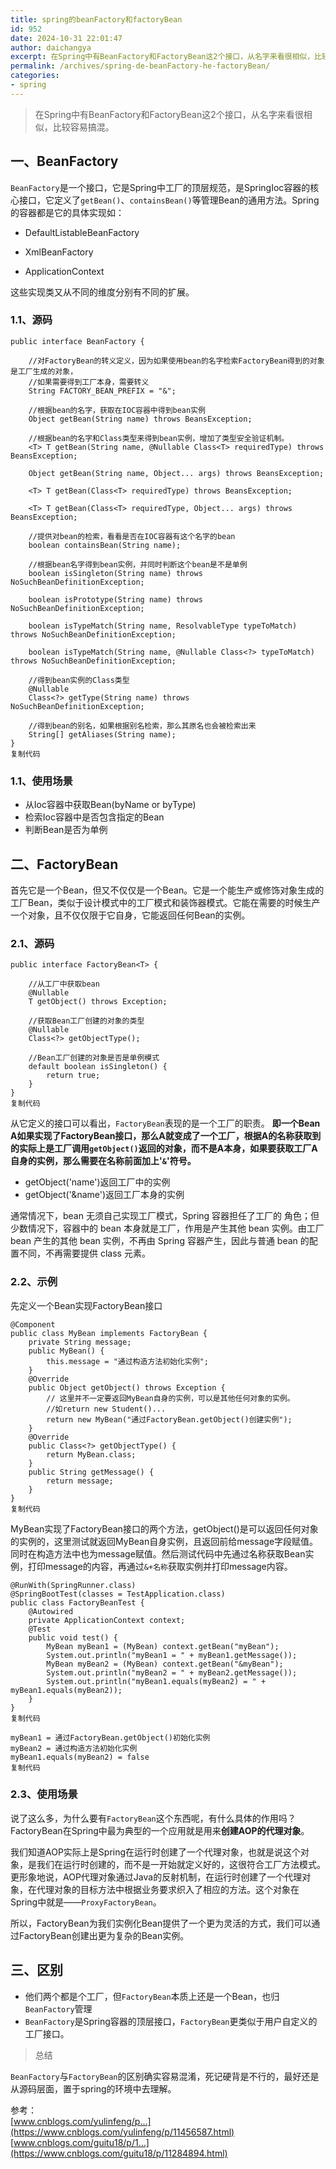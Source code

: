 ```yaml
---
title: spring的beanFactory和factoryBean
id: 952
date: 2024-10-31 22:01:47
author: daichangya
excerpt: 在Spring中有BeanFactory和FactoryBean这2个接口，从名字来看很相似，比较容易搞混。## 一、BeanFactory`BeanFactory`是一个接口，它是Spring中工厂的顶层规范，是SpringIoc容器的核心接口，它定义了`getBean()`、`containsBean()`等管理Bean的通用方法。Spring的容器都是它的具体实现如：
permalink: /archives/spring-de-beanFactory-he-factoryBean/
categories:
- spring
---
```



> 在Spring中有BeanFactory和FactoryBean这2个接口，从名字来看很相似，比较容易搞混。

## 一、BeanFactory

`BeanFactory`是一个接口，它是Spring中工厂的顶层规范，是SpringIoc容器的核心接口，它定义了`getBean()`、`containsBean()`等管理Bean的通用方法。Spring的容器都是它的具体实现如：

*   DefaultListableBeanFactory
    
*   XmlBeanFactory
    
*   ApplicationContext
    

这些实现类又从不同的维度分别有不同的扩展。

### 1.1、源码

```
public interface BeanFactory {

	//对FactoryBean的转义定义，因为如果使用bean的名字检索FactoryBean得到的对象是工厂生成的对象，
	//如果需要得到工厂本身，需要转义
	String FACTORY_BEAN_PREFIX = "&";

	//根据bean的名字，获取在IOC容器中得到bean实例
	Object getBean(String name) throws BeansException;

	//根据bean的名字和Class类型来得到bean实例，增加了类型安全验证机制。
	<T> T getBean(String name, @Nullable Class<T> requiredType) throws BeansException;

	Object getBean(String name, Object... args) throws BeansException;

	<T> T getBean(Class<T> requiredType) throws BeansException;

	<T> T getBean(Class<T> requiredType, Object... args) throws BeansException;

	//提供对bean的检索，看看是否在IOC容器有这个名字的bean
	boolean containsBean(String name);

	//根据bean名字得到bean实例，并同时判断这个bean是不是单例
	boolean isSingleton(String name) throws NoSuchBeanDefinitionException;

	boolean isPrototype(String name) throws NoSuchBeanDefinitionException;

	boolean isTypeMatch(String name, ResolvableType typeToMatch) throws NoSuchBeanDefinitionException;

	boolean isTypeMatch(String name, @Nullable Class<?> typeToMatch) throws NoSuchBeanDefinitionException;

	//得到bean实例的Class类型
	@Nullable
	Class<?> getType(String name) throws NoSuchBeanDefinitionException;

	//得到bean的别名，如果根据别名检索，那么其原名也会被检索出来
	String[] getAliases(String name);
}
复制代码
```

### 1.1、使用场景

*   从Ioc容器中获取Bean(byName or byType)
*   检索Ioc容器中是否包含指定的Bean
*   判断Bean是否为单例

## 二、FactoryBean

首先它是一个Bean，但又不仅仅是一个Bean。它是一个能生产或修饰对象生成的工厂Bean，类似于设计模式中的工厂模式和装饰器模式。它能在需要的时候生产一个对象，且不仅仅限于它自身，它能返回任何Bean的实例。

### 2.1、源码

```
public interface FactoryBean<T> {

	//从工厂中获取bean
	@Nullable
	T getObject() throws Exception;

	//获取Bean工厂创建的对象的类型
	@Nullable
	Class<?> getObjectType();

	//Bean工厂创建的对象是否是单例模式
	default boolean isSingleton() {
		return true;
	}
}
复制代码
```

从它定义的接口可以看出，`FactoryBean`表现的是一个工厂的职责。 **即一个Bean A如果实现了FactoryBean接口，那么A就变成了一个工厂，根据A的名称获取到的实际上是工厂调用`getObject()`返回的对象，而不是A本身，如果要获取工厂A自身的实例，那么需要在名称前面加上'`&`'符号。**

*   getObject('name')返回工厂中的实例
*   getObject('&name')返回工厂本身的实例

通常情况下，bean 无须自己实现工厂模式，Spring 容器担任了工厂的 角色；但少数情况下，容器中的 bean 本身就是工厂，作用是产生其他 bean 实例。由工厂 bean 产生的其他 bean 实例，不再由 Spring 容器产生，因此与普通 bean 的配置不同，不再需要提供 class 元素。

### 2.2、示例

先定义一个Bean实现FactoryBean接口

```
@Component
public class MyBean implements FactoryBean {
    private String message;
    public MyBean() {
        this.message = "通过构造方法初始化实例";
    }
    @Override
    public Object getObject() throws Exception {
        // 这里并不一定要返回MyBean自身的实例，可以是其他任何对象的实例。
        //如return new Student()...
        return new MyBean("通过FactoryBean.getObject()创建实例");
    }
    @Override
    public Class<?> getObjectType() {
        return MyBean.class;
    }
    public String getMessage() {
        return message;
    }
}
复制代码
```

MyBean实现了FactoryBean接口的两个方法，getObject()是可以返回任何对象的实例的，这里测试就返回MyBean自身实例，且返回前给message字段赋值。同时在构造方法中也为message赋值。然后测试代码中先通过名称获取Bean实例，打印message的内容，再通过`&+名称`获取实例并打印message内容。

```
@RunWith(SpringRunner.class)
@SpringBootTest(classes = TestApplication.class)
public class FactoryBeanTest {
    @Autowired
    private ApplicationContext context;
    @Test
    public void test() {
        MyBean myBean1 = (MyBean) context.getBean("myBean");
        System.out.println("myBean1 = " + myBean1.getMessage());
        MyBean myBean2 = (MyBean) context.getBean("&myBean");
        System.out.println("myBean2 = " + myBean2.getMessage());
        System.out.println("myBean1.equals(myBean2) = " + myBean1.equals(myBean2));
    }
}
复制代码
```

```
myBean1 = 通过FactoryBean.getObject()初始化实例
myBean2 = 通过构造方法初始化实例
myBean1.equals(myBean2) = false
复制代码
```

### 2.3、使用场景

说了这么多，为什么要有`FactoryBean`这个东西呢，有什么具体的作用吗？  
FactoryBean在Spring中最为典型的一个应用就是用来**创建AOP的代理对象**。

我们知道AOP实际上是Spring在运行时创建了一个代理对象，也就是说这个对象，是我们在运行时创建的，而不是一开始就定义好的，这很符合工厂方法模式。更形象地说，AOP代理对象通过Java的反射机制，在运行时创建了一个代理对象，在代理对象的目标方法中根据业务要求织入了相应的方法。这个对象在Spring中就是——`ProxyFactoryBean`。

所以，FactoryBean为我们实例化Bean提供了一个更为灵活的方式，我们可以通过FactoryBean创建出更为复杂的Bean实例。

## 三、区别

*   他们两个都是个工厂，但`FactoryBean`本质上还是一个Bean，也归`BeanFactory`管理
*   `BeanFactory`是Spring容器的顶层接口，`FactoryBean`更类似于用户自定义的工厂接口。

> 总结

`BeanFactory`与`FactoryBean`的区别确实容易混淆，死记硬背是不行的，最好还是从源码层面，置于spring的环境中去理解。

参考：  
[www.cnblogs.com/yulinfeng/p…](https://www.cnblogs.com/yulinfeng/p/11456587.html)  
[www.cnblogs.com/guitu18/p/1…](https://www.cnblogs.com/guitu18/p/11284894.html)
